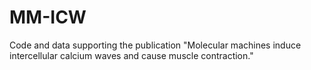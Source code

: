 # MM-ICW
Code and data supporting the publication "Molecular machines induce intercellular calcium waves and cause muscle contraction."
